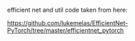 efficient net and util code taken from here: 

https://github.com/lukemelas/EfficientNet-PyTorch/tree/master/efficientnet_pytorch